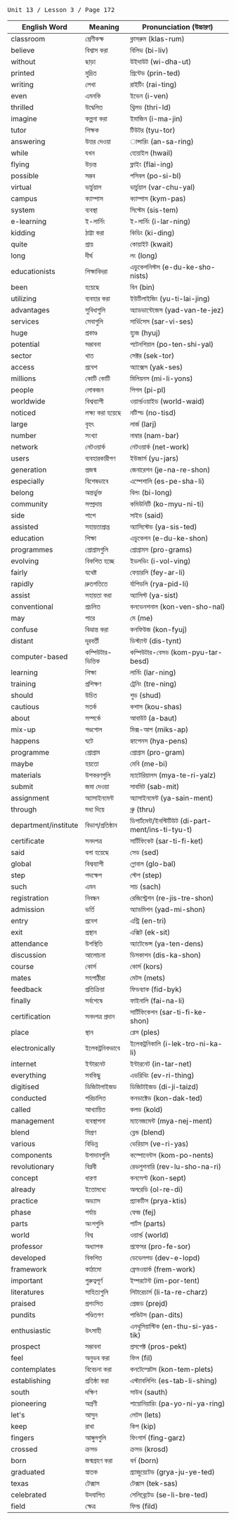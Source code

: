 <kbd>Unit 13 / Lesson 3 / Page 172</kbd>

| English Word         | Meaning           | Pronunciation (উচ্চারণ)                             |
| -------------------- | ----------------- | --------------------------------------------------- |
| classroom            | শ্রেণীকক্ষ        | ক্লাসরুম (klas-rum)                                 |
| believe              | বিশ্বাস করা       | বিলিভ (bi-liv)                                      |
| without              | ছাড়া             | উইদাউট (wi-dha-ut)                                  |
| printed              | মুদ্রিত           | প্রিন্টেড (prin-ted)                                |
| writing              | লেখা              | রাইটিং (rai-ting)                                   |
| even                 | এমনকি             | ইভেন (i-ven)                                        |
| thrilled             | উদ্বেলিত          | থ্রিলড (thri-ld)                                    |
| imagine              | কল্পনা করা        | ইমাজিন (i-ma-jin)                                   |
| tutor                | শিক্ষক            | টিউটর (tyu-tor)                                     |
| answering            | উত্তর দেওয়া      | ান্সারিং (an-sa-ring)                               |
| while                | যখন               | হোয়াইল (hwail)                                     |
| flying               | উড়ন্ত            | ফ্লাইং (flai-ing)                                   |
| possible             | সম্ভব             | পসিবল (po-si-bl)                                    |
| virtual              | ভার্চুয়াল        | ভার্চুয়াল (var-chu-yal)                            |
| campus               | ক্যাম্পাস         | ক্যাম্পাস (kym-pas)                                 |
| system               | ব্যবস্থা          | সিস্টেম (sis-tem)                                   |
| e-learning           | ই-লার্নিং         | ই-লার্নিং (i-lar-ning)                              |
| kidding              | ঠাট্টা করা        | কিডিং (ki-ding)                                     |
| quite                | প্রায়            | কোয়াইট (kwait)                                     |
| long                 | দীর্ঘ             | লং (long)                                           |
| educationists        | শিক্ষাবিদরা       | এডুকেশনিস্টস (e-du-ke-sho-nists)                    |
| been                 | হয়েছে            | বিন (bin)                                           |
| utilizing            | ব্যবহার করা       | ইউটিলাইজিং (yu-ti-lai-jing)                         |
| advantages           | সুবিধাগুলি        | অ্যাডভান্টেজেস (yad-van-te-jez)                     |
| services             | সেবাগুলি          | সার্ভিসেস (sar-vi-ses)                              |
| huge                 | প্রকাণ্ড          | হ্যুজ (hyuj)                                        |
| potential            | সম্ভাবনা          | পটেনশিয়াল (po-ten-shi-yal)                         |
| sector               | খাত               | সেক্টর (sek-tor)                                    |
| access               | প্রবেশ            | অ্যাক্সেস (yak-ses)                                 |
| millions             | কোটি কোটি         | মিলিয়নস (mi-li-yons)                               |
| people               | লোকজন             | পিপল (pi-pl)                                        |
| worldwide            | বিশ্বব্যাপী       | ওয়ার্ল্ডওয়াইড (world-waid)                        |
| noticed              | লক্ষ্য করা হয়েছে | নটিস্ড (no-tisd)                                    |
| large                | বৃহৎ              | লার্জ (larj)                                        |
| number               | সংখ্যা            | নাম্বার (nam-bar)                                   |
| network              | নেটওয়ার্ক        | নেটওয়ার্ক (net-work)                               |
| users                | ব্যবহারকারীগণ     | ইউজার্স (yu-jars)                                   |
| generation           | প্রজন্ম           | জেনারেশন (je-na-re-shon)                            |
| especially           | বিশেষভাবে         | এস্পেশালি (es-pe-sha-li)                            |
| belong               | অন্তর্ভুক্ত       | বিলং (bi-long)                                      |
| community            | সম্প্রদায়        | কমিউনিটি (ko-myu-ni-ti)                             |
| side                 | পাশে              | সাইড (said)                                         |
| assisted             | সহায়তাপ্রাপ্ত    | অ্যাসিস্টেড (ya-sis-ted)                            |
| education            | শিক্ষা            | এডুকেশন (e-du-ke-shon)                              |
| programmes           | প্রোগ্রামগুলি     | প্রোগ্রামস (pro-grams)                              |
| evolving             | বিকশিত হচ্ছে      | ইভলভিং (i-vol-ving)                                 |
| fairly               | যথেষ্ট            | ফেয়ারলি (fey-ar-li)                                |
| rapidly              | দ্রুতগতিতে        | র্যাপিডলি (rya-pid-li)                              |
| assist               | সহায়তা করা       | অ্যাসিস্ট (ya-sist)                                 |
| conventional         | প্রচলিত           | কনভেনশনাল (kon-ven-sho-nal)                         |
| may                  | পারে              | মে (me)                                             |
| confuse              | বিভ্রান্ত করা     | কনফিউজ (kon-fyuj)                                   |
| distant              | দূরবর্তী          | ডিস্ট্যান্ট (dis-tynt)                              |
| computer-based       | কম্পিউটার-ভিত্তিক | কম্পিউটার-বেসড (kom-pyu-tar-besd)                   |
| learning             | শিক্ষা            | লার্নিং (lar-ning)                                  |
| training             | প্রশিক্ষণ         | ট্রেনিং (tre-ning)                                  |
| should               | উচিত              | শুড (shud)                                          |
| cautious             | সতর্ক             | কশাস (kou-shas)                                     |
| about                | সম্পর্কে          | আবাউট (a-baut)                                      |
| mix-up               | গণ্ডগোল           | মিক্স-আপ (miks-ap)                                  |
| happens              | ঘটে               | হ্যাপেনস (hya-pens)                                 |
| programme            | প্রোগ্রাম         | প্রোগ্রাম (pro-gram)                                |
| maybe                | হয়তো             | মেবি (me-bi)                                        |
| materials            | উপকরণগুলি         | ম্যাটেরিয়ালস (mya-te-ri-yalz)                      |
| submit               | জমা দেওয়া        | সাবমিট (sab-mit)                                    |
| assignment           | অ্যাসাইনমেন্ট     | অ্যাসাইনমেন্ট (ya-sain-ment)                        |
| through              | মধ্য দিয়ে        | থ্রু (thru)                                         |
| department/institute | বিভাগ/প্রতিষ্ঠান  | ডিপার্টমেন্ট/ইনস্টিটিউট (di-part-ment/ins-ti-tyu-t) |
| certificate          | সনদপত্র           | সার্টিফিকেট (sar-ti-fi-ket)                         |
| said                 | বলা হয়েছে        | সেড (sed)                                           |
| global               | বিশ্বব্যাপী       | গ্লোবাল (glo-bal)                                   |
| step                 | পদক্ষেপ           | স্টেপ (step)                                        |
| such                 | এমন               | সাচ (sach)                                          |
| registration         | নিবন্ধন           | রেজিস্ট্রেশন (re-jis-tre-shon)                      |
| admission            | ভর্তি             | অ্যাডমিশন (yad-mi-shon)                             |
| entry                | প্রবেশ            | এন্ট্রি (en-tri)                                    |
| exit                 | প্রস্থান          | এক্সিট (ek-sit)                                     |
| attendance           | উপস্থিতি          | অ্যাটেন্ডেন্স (ya-ten-dens)                         |
| discussion           | আলোচনা            | ডিসকাশন (dis-ka-shon)                               |
| course               | কোর্স             | কোর্স (kors)                                        |
| mates                | সহপাঠীরা          | মেটস (mets)                                         |
| feedback             | প্রতিক্রিয়া      | ফিডব্যাক (fid-byk)                                  |
| finally              | সর্বশেষে          | ফাইনালি (fai-na-li)                                 |
| certification        | সনদপত্র প্রদান    | সার্টিফিকেশন (sar-ti-fi-ke-shon)                    |
| place                | স্থান             | প্লেস (ples)                                        |
| electronically       | ইলেকট্রনিকভাবে    | ইলেকট্রনিকালি (i-lek-tro-ni-ka-li)                  |
| internet             | ইন্টারনেট         | ইন্টারনেট (in-tar-net)                              |
| everything           | সবকিছু            | এভরিথিং (ev-ri-thing)                               |
| digitised            | ডিজিটালাইজড       | ডিজিটাইজড (di-ji-taizd)                             |
| conducted            | পরিচালিত          | কনডাক্টেড (kon-dak-ted)                             |
| called               | আখ্যায়িত         | কলড (kold)                                          |
| management           | ব্যবস্থাপনা       | ম্যানেজমেন্ট (mya-nej-ment)                         |
| blend                | মিশ্রণ            | ব্লেন্ড (blend)                                     |
| various              | বিভিন্ন           | ভেরিয়াস (ve-ri-yas)                                |
| components           | উপাদানগুলি        | কম্পোনেন্টস (kom-po-nents)                          |
| revolutionary        | বিপ্লবী           | রেভলুশনারি (rev-lu-sho-na-ri)                       |
| concept              | ধারণা             | কনসেপ্ট (kon-sept)                                  |
| already              | ইতোমধ্যে          | অলরেডি (ol-re-di)                                   |
| practice             | অভ্যাস            | প্র্যাকটিস (prya-ktis)                              |
| phase                | পর্যায়           | ফেজ (fej)                                           |
| parts                | অংশগুলি           | পার্টস (parts)                                      |
| world                | বিশ্ব             | ওয়ার্ল্ড (world)                                   |
| professor            | অধ্যাপক           | প্রফেসর (pro-fe-sor)                                |
| developed            | বিকশিত            | ডেভেলপড (dev-e-lopd)                                |
| framework            | কাঠামো            | ফ্রেমওয়ার্ক (frem-work)                            |
| important            | গুরুত্বপূর্ণ      | ইম্পরটেন্ট (im-por-tent)                            |
| literatures          | সাহিত্যগুলি       | লিটারেচার্স (li-ta-re-charz)                        |
| praised              | প্রশংসিত          | প্রেজড (prejd)                                      |
| pundits              | পণ্ডিতগণ          | পান্ডিটস (pan-dits)                                 |
| enthusiastic         | উৎসাহী            | এনথুসিয়াস্টিক (en-thu-si-yas-tik)                  |
| prospect             | সম্ভাবনা          | প্রসপেক্ট (pros-pekt)                               |
| feel                 | অনুভব করা         | ফিল (fil)                                           |
| contemplates         | বিবেচনা করা       | কনটেম্প্লেটস (kon-tem-plets)                        |
| establishing         | প্রতিষ্ঠা করা     | এস্ট্যাবলিশিং (es-tab-li-shing)                     |
| south                | দক্ষিণ            | সাউথ (sauth)                                        |
| pioneering           | অগ্রণী            | পায়োনিয়ারিং (pa-yo-ni-ya-ring)                    |
| let's                | আসুন              | লেটস (lets)                                         |
| keep                 | রাখা              | কিপ (kip)                                           |
| fingers              | আঙ্গুলগুলি        | ফিংগার্স (fing-garz)                                |
| crossed              | ক্রসড             | ক্রসড (krosd)                                       |
| born                 | জন্মগ্রহণ করা     | বর্ন (born)                                         |
| graduated            | স্নাতক            | গ্র্যাজুয়েটেড (grya-ju-ye-ted)                     |
| texas                | টেক্সাস           | টেক্সাস (tek-sas)                                   |
| celebrated           | উদযাপিত           | সেলিব্রেটেড (se-li-bre-ted)                         |
| field                | ক্ষেত্র           | ফিল্ড (fild)                                        |
